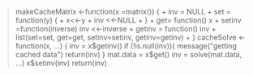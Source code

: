 > makeCacheMatrix <-function(x =matrix()) {
        +         inv = NULL
        +         set = function(y) {
                +                 x<<-y
                +                 inv <<-NULL
                +         }
        +         get= function() x
        +         setinv =function(inverse) inv <<-inverse
        +         getinv = function() inv
        +         list(set=set, get=get, setinv=setinv, getinv=getinv)
        + }
cacheSolve <- function(x, ...) {
        inv = x$getinv()
        if (!is.null(inv)){
                message("getting cached data")
                return(inv)
        }
        mat.data = x$get()
        inv = solve(mat.data, ...)
        x$setinv(inv)
        return(inv)
